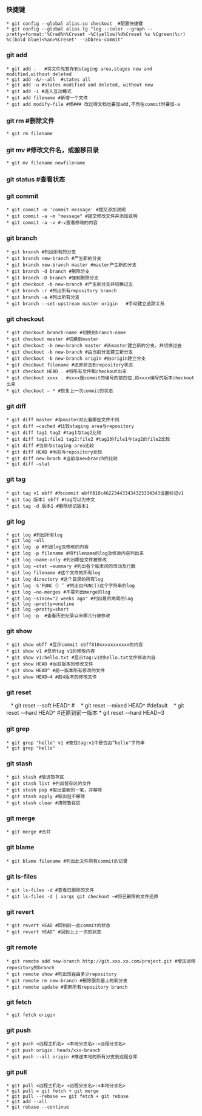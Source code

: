 ### 快捷键
    * git config --global alias.co checkout  #配置快捷键
    * git config --global alias.lg "log --color --graph --pretty=format:'%Cred%h%Creset -%C(yellow)%d%Creset %s %Cgreen(%cr) %C(bold blue)<%an>%Creset' --abbrev-commit"
### git add
    * git add .   #将文件先暂存到staging area,stages new and modified,without deleted 
    * git add -A/--all  #states all
    * git add -u #states modified and deleted, without new
    * git add -i #进入互动模式
    * git add filename #新增一个文件
    * git add modify-file #修### 改过得文档也要加add,不然在commit时要加-a
### git rm #删除文件
    * git rm filename
### git mv #修改文件名，或搬移目录
    * git mv filename newfilename
### git status #查看状态
### git commit 
    * git commit -m 'commit message' #提交添加说明
    * git commit -a -m "message" #提交修改文件并添加说明
    * git commit -a -v #-v查看修改的内容
### git branch
    * git branch #列出所有的分支
    * git branch new-branch #产生新的分支
    * git branch new-branch master #master产生新的分支
    * git branch -d branch #删除分支
    * git branch -D branch #强制删除分支
    * git checkout -b new-branch #产生新分支并切换过去
    * git branch -r #列出所有repository branch 
    * git branch -a #列出所有分支
    * git branch --set-upstream master origin 	#手动建立追踪关系
### git checkout
    * git checkout branch-name #切换到branch-name 
    * git checkout master #切换到master 
    * git checkout -b new-branch master #从master建立新的分支，并切换过去
    * git checkout -b new-branch #由当前分支建立新分支
    * git checkout -b new-branch origin #由origin建立分支
    * git checkout filename #还原状态到repository状态
    * git checkout HEAD . #将所有文件都checkout出来
    * git checkout xxxx . #xxxx是commit的编号的前四位,将xxxx编号的版本checkout出来
    * git checkout – * #恢复上一次commit的状态
### git diff
    * git diff master #与master对比看哪些文件不同
    * git diff –cached #比较staging area与repository 
    * git diff tag1 tag2 #tag1与tag2比较
    * git diff tag1:file1 tag2:file2 #tag1的file1与tag2的file2比较
    * git diff #当前与staging area比较
    * git diff HEAD #当前与repository比较
    * git diff new-brach #当前与newbranch的比较
    * git diff –stat  
### git tag
    * git tag v1 ebff #为commit ebff810c462234433434323334343设置标记v1 
    * git tag 版本1 ebff #tag可以为中文
    * git tag -d 版本1 #删除标记版本1
### git log
    * git log #列出所有log 
    * git log –all 
    * git log -p #列出log及修改的内容
    * git log -p filename #将filename的log及修改内容列出来
    * git log –name-only #列出哪些文件被修改
    * git log –stat –summary #列出各个版本间的改动及行数
    * git log filename #这个文件的所有log 
    * git log directory #这个目录的所有log 
    * git log -S'FUNC（）‘ #列出由FUNC()这个字符串的log 
    * git log –no-merges #不要列出merge的log 
    * git log –since="2 weeks ago" #列出最后两周的log 
    * git log –pretty=oneline
    * git log –pretty=short
    * git log -p  #查看历史纪录以来哪几行被修改
### git show
    * git show ebff #显示commit ebff810xxxxxxxxxxx的内容
    * git show v1 #显示tag v1的修改内容
    * git show v1:hello.txt #显示tag:v1的hello.txt文件修改内容
    * git show HEAD #当前版本的修改文件
    * git show HEAD^ #前一版本所有修改的文件
    * git show HEAD~4 #前4版本的修改文件
### git reset
    * git reset --soft HEAD^ #
    * git reset --mixed HEAD^ #default
    * git reset -–hard HEAD^ #还原到前一版本
    * git reset -–hard HEAD~3
### git grep
    * git grep "hello" v1 #查找tag:v1中是否由“hello"字符串
    * git grep "hello"
### git stash
    * git stash #放进暂存区
    * git stash list #列出暂存区的文件
    * git stash pop #取出最新的一笔，并移除
    * git stash apply #取出但不移除
    * git stash clear #清除暂存区
### git merge
    * git merge #合并
### git blame
    * git blame filename #列出此文件所有commit的记录
### git ls-files
    * git ls-files -d #查看已删除的文件
    * git ls-files -d | xargs git checkout –#将已删除的文件还原
### git revert
    * git revert HEAD #回到前一此commit的状态
    * git revert HEAD^ #回到上上一次的状态
### git remote
    * git remote add new-branch http://git.xxx.xx.com/project.git #增加远程repository的branch 
    * git remote show #列出现在由多少repository 
    * git remote rm new-branch #删除服务器上的新分支
    * git remote update #更新所有repository branch
### git fetch
    * git fetch origin
### git push
    * git push <远程主机名> <本地分支名>:<远程分支名>
    * git push origin：heads/xxx-branch
    * git push --all origin #推送本地的所有分支到远程仓库
### git pull
    * git pull <远程主机名> <远程分支名>:<本地分支名>
    * git pull = git fetch + git merge
    * git pull --rebase == git fetch + git rebase
    * git add --all 
    * git rebase --continue


